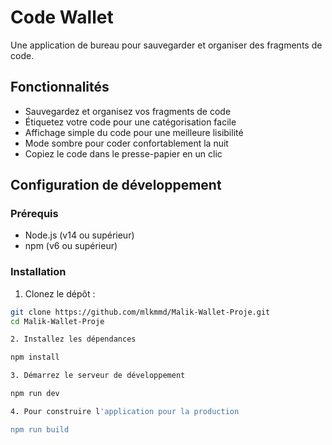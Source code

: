 # Code Wallet

Une application de bureau pour sauvegarder et organiser des fragments de code.

## Fonctionnalités

- Sauvegardez et organisez vos fragments de code
- Étiquetez votre code pour une catégorisation facile
- Affichage simple du code pour une meilleure lisibilité
- Mode sombre pour coder confortablement la nuit
- Copiez le code dans le presse-papier en un clic

## Configuration de développement

### Prérequis

- Node.js (v14 ou supérieur)
- npm (v6 ou supérieur)

### Installation

1. Clonez le dépôt :
```bash
git clone https://github.com/mlkmmd/Malik-Wallet-Proje.git
cd Malik-Wallet-Proje

2. Installez les dépendances

npm install

3. Démarrez le serveur de développement

npm run dev

4. Pour construire l'application pour la production

npm run build